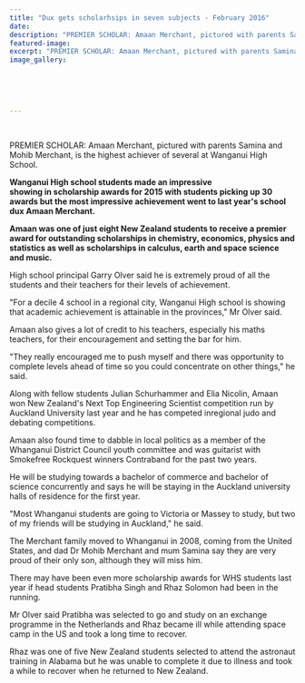 ```yaml
---
title: "Dux gets scholarhsips in seven subjects - February 2016"
date: 
description: "PREMIER SCHOLAR: Amaan Merchant, pictured with parents Samina and Mohib Merchant, is the highest achiever of several at Wanganui High School, Wanganui Chronicle article on 15/2/16..."
featured-image: 
excerpt: "PREMIER SCHOLAR: Amaan Merchant, pictured with parents Samina and Mohib Merchant, is the highest achiever of several at Wanganui High School, Wanganui Chronicle article on 15/2/16..."
image_gallery:
	
	
	
	
	
---
```


<p>&nbsp;</p>
<p>PREMIER SCHOLAR: Amaan Merchant, pictured with parents Samina and Mohib Merchant, is the highest achiever of several at Wanganui High School.</p>
<p><strong>Wanganui High school students made an impressive showing&nbsp;in&nbsp;scholarship awards for 2015 with students picking up 30 awards but the most impressive achievement went to last year's school dux Amaan Merchant.</strong></p>
<p><strong>Amaan was one of just eight New Zealand students to receive a premier award for outstanding&nbsp;scholarships&nbsp;in&nbsp;chemistry, economics, physics and statistics as well as&nbsp;scholarships&nbsp;in&nbsp;calculus, earth and space science and music.</strong></p>
<p>High school principal Garry Olver said he is extremely proud of all the students and their teachers for their levels of achievement.</p>
<p>"For a decile 4 school&nbsp;in&nbsp;a regional city, Wanganui High school is showing that academic achievement is attainable&nbsp;in&nbsp;the provinces," Mr Olver said.</p>
<p>Amaan also gives a lot of credit to his teachers, especially his maths teachers, for their encouragement and setting the bar for him.</p>
<p>"They really encouraged me to push myself and there was opportunity to complete levels ahead of time so you could concentrate on other things," he said.</p>
<p>Along with fellow students Julian Schurhammer and Elia Nicolin, Amaan won New Zealand's Next Top Engineering Scientist competition run by Auckland University last year and he has competed&nbsp;inregional judo and debating competitions.</p>
<p>Amaan also found time to dabble&nbsp;in&nbsp;local politics as a member of the Whanganui District Council youth committee and was guitarist with Smokefree Rockquest winners Contraband for the past two years.</p>
<p>He will be studying towards a bachelor of commerce and bachelor of science concurrently and says he will be staying&nbsp;in&nbsp;the Auckland university halls of residence for the first year.</p>
<p>"Most Whanganui students are going to Victoria or Massey to study, but two of my friends will be studying&nbsp;in&nbsp;Auckland," he said.</p>
<p>The Merchant family moved to Whanganui&nbsp;in&nbsp;2008, coming from the United States, and dad Dr Mohib Merchant and mum Samina say they are very proud of their only son, although they will miss him.</p>
<p>There may have been even more scholarship awards for WHS students last year if head students Pratibha Singh and Rhaz Solomon had been&nbsp;in&nbsp;the running.</p>
<p>Mr Olver said Pratibha was selected to go and study on an exchange programme&nbsp;in&nbsp;the Netherlands and Rhaz became ill while attending space camp&nbsp;in&nbsp;the US and took a long time to recover.</p>
<p>Rhaz was one of five New Zealand students selected to attend the astronaut training&nbsp;in&nbsp;Alabama but he was unable to complete it due to illness and took a while to recover when he returned to New Zealand.</p>

